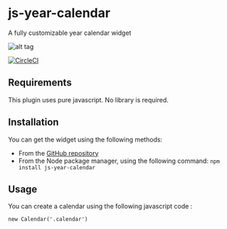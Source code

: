 # js-year-calendar
A fully customizable year calendar widget

![alt tag](http://www.bootstrap-year-calendar.com/img/calendar.png)

[![CircleCI](https://img.shields.io/circleci/project/github/year-calendar/js-year-calendar/master.svg)](https://circleci.com/gh/year-calendar/js-year-calendar/tree/master)

## Requirements

This plugin uses pure javascript. No library is required.

## Installation
You can get the widget using the following methods:
- From the [GitHub repository](https://github.com/year-calendar/js-year-calendar/releases)
- From the Node package manager, using the following command: `npm install js-year-calendar`

## Usage

You can create a calendar using the following javascript code :
```
new Calendar('.calendar')
```
